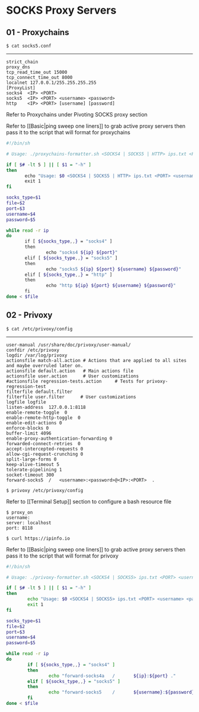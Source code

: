 # SOCKS Proxy Servers

## 01 - Proxychains

`$ cat socks5.conf`

---

```
strict_chain
proxy_dns
tcp_read_time_out 15000
tcp_connect_time_out 8000
localnet 127.0.0.1/255.255.255.255
[ProxyList]
socks4  <IP> <PORT>
socks5  <IP> <PORT> <username> <password>
http    <IP> <PORT> [username] [password]
```

Refer to Proxychains under Pivoting SOCKS proxy section

Refer to [[Basic|ping sweep one liners]] to grab active proxy servers then pass it to the script that will format for proxychains

```sh
#!/bin/sh

# Usage: ./proxychains-formatter.sh <SOCKS4 | SOCKS5 | HTTP> ips.txt <PORT> <username> <password>

if [ $# -lt 5 ] || [ $1 = "-h" ]
then
       echo "Usage: $0 <SOCKS4 | SOCKS5 | HTTP> ips.txt <PORT> <username> <password>"
       exit 1
fi

socks_type=$1
file=$2
port=$3
username=$4
password=$5

while read -r ip
do
       if [ ${socks_type,,} = "socks4" ]
       then
               echo "socks4 ${ip} ${port}"
       elif [ ${socks_type,,} = "socks5" ]
       then
               echo "socks5 ${ip} ${port} ${username} ${password}"
       elif [ ${socks_type,,} = "http" ]
       then
               echo "http ${ip} ${port} ${username} ${password}"
       fi
done < $file
```

## 02 - Privoxy

`$ cat /etc/privoxy/config`

---

```
user-manual /usr/share/doc/privoxy/user-manual/
confdir /etc/privoxy
logdir /var/log/privoxy
actionsfile match-all.action # Actions that are applied to all sites and maybe overruled later on.
actionsfile default.action   # Main actions file
actionsfile user.action      # User customizations
#actionsfile regression-tests.action     # Tests for privoxy-regression-test
filterfile default.filter
filterfile user.filter      # User customizations
logfile logfile
listen-address  127.0.0.1:8118
enable-remote-toggle  0
enable-remote-http-toggle  0
enable-edit-actions 0
enforce-blocks 0
buffer-limit 4096
enable-proxy-authentication-forwarding 0
forwarded-connect-retries  0
accept-intercepted-requests 0
allow-cgi-request-crunching 0
split-large-forms 0
keep-alive-timeout 5
tolerate-pipelining 1
socket-timeout 300
forward-socks5  /   <username>:<password>@<IP>:<PORT>  .
```

`$ privoxy /etc/privoxy/config`

Refer to [[Terminal Setup]] section to configure a bash resource file

```
$ proxy_on
username:
server: localhost
port: 8118
```

`$ curl https://ipinfo.io`

Refer to [[Basic|ping sweep one liners]] to grab active proxy servers then pass it to the script that will format for privoxy

```sh
#!/bin/sh

# Usage: ./privoxy-formatter.sh <SOCKS4 | SOCKS5> ips.txt <PORT> <username> <password>

if [ $# -lt 5 ] || [ $1 = "-h" ]
then
        echo "Usage: $0 <SOCKS4 | SOCKS5> ips.txt <PORT> <username> <password>"
        exit 1
fi

socks_type=$1
file=$2
port=$3
username=$4
password=$5

while read -r ip
do
        if [ ${socks_type,,} = "socks4" ]
        then
                echo "forward-socks4a   /       ${ip}:${port} ."
        elif [ ${socks_type,,} = "socks5" ]
        then
                echo "forward-socks5    /       ${username}:${password}@${ip}:${port}   ."
        fi
done < $file
```